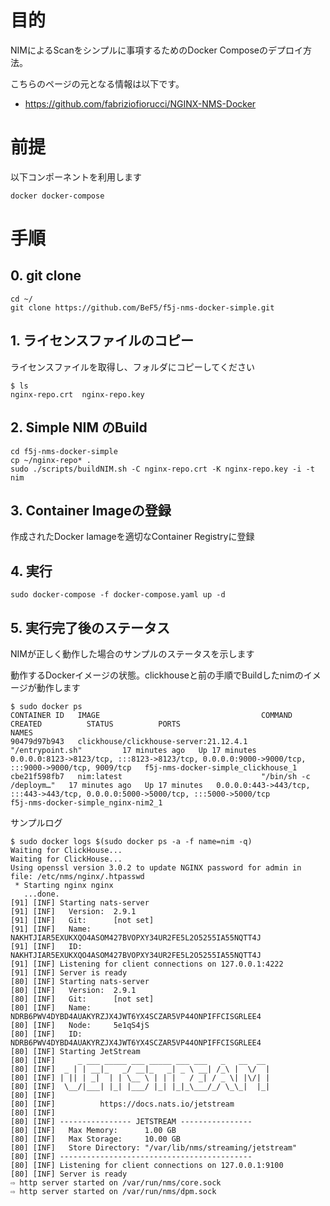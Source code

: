 # 目的

NIMによるScanをシンプルに事項するためのDocker Composeのデプロイ方法。

こちらのページの元となる情報は以下です。
- https://github.com/fabriziofiorucci/NGINX-NMS-Docker


# 前提
以下コンポーネントを利用します

```
docker docker-compose
```

# 手順
## 0. git clone
```
cd ~/
git clone https://github.com/BeF5/f5j-nms-docker-simple.git
```

## 1. ライセンスファイルのコピー
ライセンスファイルを取得し、フォルダにコピーしてください
```
$ ls
nginx-repo.crt  nginx-repo.key
```
## 2. Simple NIM のBuild
```
cd f5j-nms-docker-simple
cp ~/nginx-repo* .
sudo ./scripts/buildNIM.sh -C nginx-repo.crt -K nginx-repo.key -i -t nim
```

## 3. Container Imageの登録
作成されたDocker Iamageを適切なContainer Registryに登録

## 4. 実行
```
sudo docker-compose -f docker-compose.yaml up -d
```

## 5. 実行完了後のステータス
NIMが正しく動作した場合のサンプルのステータスを示します

動作するDockerイメージの状態。clickhouseと前の手順でBuildしたnimのイメージが動作します

```
$ sudo docker ps
CONTAINER ID   IMAGE                                    COMMAND                  CREATED          STATUS          PORTS                                                                                            NAMES
90479d97b943   clickhouse/clickhouse-server:21.12.4.1   "/entrypoint.sh"         17 minutes ago   Up 17 minutes   0.0.0.0:8123->8123/tcp, :::8123->8123/tcp, 0.0.0.0:9000->9000/tcp, :::9000->9000/tcp, 9009/tcp   f5j-nms-docker-simple_clickhouse_1
cbe21f598fb7   nim:latest                               "/bin/sh -c /deploym…"   17 minutes ago   Up 17 minutes   0.0.0.0:443->443/tcp, :::443->443/tcp, 0.0.0.0:5000->5000/tcp, :::5000->5000/tcp                 f5j-nms-docker-simple_nginx-nim2_1

```

サンプルログ
```
$ sudo docker logs $(sudo docker ps -a -f name=nim -q)
Waiting for ClickHouse...
Waiting for ClickHouse...
Using openssl version 3.0.2 to update NGINX password for admin in file: /etc/nms/nginx/.htpasswd
 * Starting nginx nginx
   ...done.
[91] [INF] Starting nats-server
[91] [INF]   Version:  2.9.1
[91] [INF]   Git:      [not set]
[91] [INF]   Name:     NAKHTJIAR5EXUKXQO4ASOM427BVOPXY34UR2FE5L2O5255IA55NQTT4J
[91] [INF]   ID:       NAKHTJIAR5EXUKXQO4ASOM427BVOPXY34UR2FE5L2O5255IA55NQTT4J
[91] [INF] Listening for client connections on 127.0.0.1:4222
[91] [INF] Server is ready
[80] [INF] Starting nats-server
[80] [INF]   Version:  2.9.1
[80] [INF]   Git:      [not set]
[80] [INF]   Name:     NDRB6PWV4DYBD4AUAKYRZJX4JWT6YX4SCZAR5VP44ONPIFFCISGRLEE4
[80] [INF]   Node:     5e1qS4jS
[80] [INF]   ID:       NDRB6PWV4DYBD4AUAKYRZJX4JWT6YX4SCZAR5VP44ONPIFFCISGRLEE4
[80] [INF] Starting JetStream
[80] [INF]     _ ___ _____ ___ _____ ___ ___   _   __  __
[80] [INF]  _ | | __|_   _/ __|_   _| _ \ __| /_\ |  \/  |
[80] [INF] | || | _|  | | \__ \ | | |   / _| / _ \| |\/| |
[80] [INF]  \__/|___| |_| |___/ |_| |_|_\___/_/ \_\_|  |_|
[80] [INF]
[80] [INF]          https://docs.nats.io/jetstream
[80] [INF]
[80] [INF] ---------------- JETSTREAM ----------------
[80] [INF]   Max Memory:      1.00 GB
[80] [INF]   Max Storage:     10.00 GB
[80] [INF]   Store Directory: "/var/lib/nms/streaming/jetstream"
[80] [INF] -------------------------------------------
[80] [INF] Listening for client connections on 127.0.0.1:9100
[80] [INF] Server is ready
⇨ http server started on /var/run/nms/core.sock
⇨ http server started on /var/run/nms/dpm.sock
```